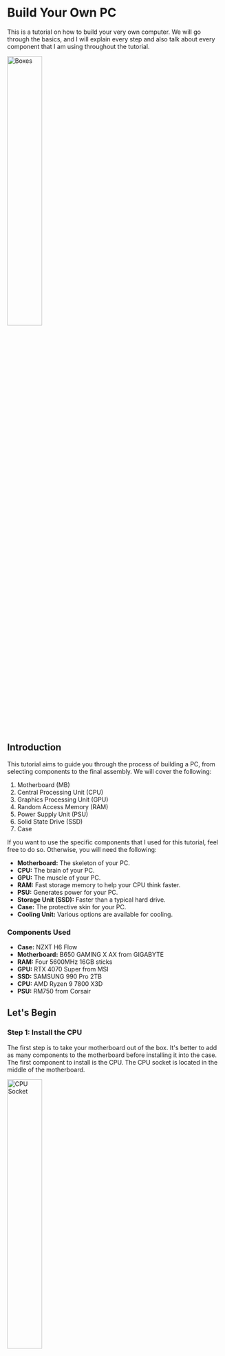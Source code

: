 # Build Your Own PC

This is a tutorial on how to build your very own computer. We will go through the basics, and I will explain every step and also talk about every component that I am using throughout the tutorial.

<img src="Images/Komplett.JPG" alt="Boxes" style="width: 40%; height: auto;">

## Introduction

This tutorial aims to guide you through the process of building a PC, from selecting components to the final assembly. We will cover the following:

1. Motherboard (MB)
2. Central Processing Unit (CPU)
3. Graphics Processing Unit (GPU)
4. Random Access Memory (RAM)
5. Power Supply Unit (PSU)
6. Solid State Drive (SSD)
7. Case

If you want to use the specific components that I used for this tutorial, feel free to do so. Otherwise, you will need the following:

- **Motherboard:** The skeleton of your PC.
- **CPU:** The brain of your PC.
- **GPU:** The muscle of your PC.
- **RAM:** Fast storage memory to help your CPU think faster.
- **PSU:** Generates power for your PC.
- **Storage Unit (SSD):** Faster than a typical hard drive.
- **Case:** The protective skin for your PC.
- **Cooling Unit:** Various options are available for cooling.

### Components Used

- **Case:** NZXT H6 Flow
- **Motherboard:** B650 GAMING X AX from GIGABYTE
- **RAM:** Four 5600MHz 16GB sticks
- **GPU:** RTX 4070 Super from MSI
- **SSD:** SAMSUNG 990 Pro 2TB
- **CPU:** AMD Ryzen 9 7800 X3D
- **PSU:** RM750 from Corsair

## Let's Begin

### Step 1: Install the CPU

The first step is to take your motherboard out of the box. It's better to add as many components to the motherboard before installing it into the case. The first component to install is the CPU. The CPU socket is located in the middle of the motherboard.

<img src="Images/CPU-Socket.JPG" alt="CPU Socket" style="width: 40%; height: auto;">

### Step 2: Install the RAM

Next, install your RAM sticks. Insert them firmly into the RAM slots located to the right of the CPU socket.

<img src="Images/RAM-Slot_2.JPG" alt="RAM Slots" style="width: 40%; height: auto;">

### Step 3: Install the SSD

The SSD is very easy to install. Unscrew the SSD cover located under the CPU socket, insert the SSD, press it lightly, and screw it in. Replace the cover and screw it in.

<img src="Images/SSD-Mounted.JPG" alt="SSD Mount" style="width: 40%; height: auto;">

### Step 4: Install the Motherboard

Once the CPU, SSD, and RAM are installed on the motherboard, screw the motherboard into the case.

<img src="Images/MB-Installed.JPG" alt="Motherboard Installed" style="width: 40%; height: auto;">

### Step 5: Install the PSU

Take your PSU out of the box and find the PSU mount, located either at the bottom of the case or directly behind the motherboard. Place the PSU into the mount with the fan facing outwards. Insert the cables into the appropriate sockets on the PSU.

<img src="Images/PSU-Mount.JPG" alt="PSU Mount" style="width: 40%; height: auto;">
<img src="Images/PSU-Installed (2).JPG" alt="PSU Installed" style="width: 40%; height: auto;">
<img src="Images/PSU-Cables-Installed.JPG" alt="PSU Cables" style="width: 40%; height: auto;">

### Step 6: Install the GPU

Insert the GPU into the PCI-E slot on the motherboard, located under the SSD.

<img src="Images/GPU.JPG" alt="GPU" style="width: 40%; height: auto;">
<img src="Images/IMG_5002.JPG" alt="PCI-E Slot" style="width: 40%; height: auto;">

### Step 7: Install the Cooling System

For this build, I used a water pump for maximum cooling capability. Install the radiator on the top mount of the case, ensuring the fans are screwed in beforehand. Then, install the water pump head.

<img src="Images/Radiator.JPG" alt="Radiator" style="width: 40%; height: auto;">
<img src="Images/Radiator-Attachment.JPG" alt="Radiator Attachment" style="width: 40%; height: auto;">
<img src="Images/Radiator_Installed.JPG" alt="Radiator Installed" style="width: 40%; height: auto;">
<img src="Images/Radiator-Top-Mount.JPG" alt="Radiator Top Mount" style="width: 40%; height: auto;">
<img src="Images/Finish - Close-Up_1.JPG" alt="AIO Pump" style="width: 40%; height: auto;">

### Step 8: Connect the Front Panel Headers

Plug in your front panel headers according to the image below.

<img src="Images/front-panel-connector_separate.jpg" alt="Front Panel Headers" style="width: 40%; height: auto;">
<img src="Images/Front-Panel-Connectors.jpg" alt="Front Panel Connector" style="width: 40%; height: auto;">

### Step 9: Install Power Cables

Plug in all the power connectors. Start with the CPU power connector, located in the top left corner of the motherboard. Next, plug in the PCI-E connector for the GPU. Finally, plug in the 24-pin power connector for the motherboard.

<img src="Images/CPU-Power-Close-Up.JPG" alt="CPU Cable" style="width: 40%; height: auto;">
<img src="Images/CPU-Power-Cable.JPG" alt="CPU Connector" style="width: 40%; height: auto;">
<img src="Images/PCIE-Close-Up.JPG" alt="PCI-E" style="width: 40%; height: auto;">
<img src="Images/PCI-E-Header.JPG" alt="12-pin" style="width: 40%; height: auto;">
<img src="Images/PCI-E-Spliter.JPG" alt="Splitter" style="width: 40%; height: auto;">
<img src="Images/24-Pin-Close-Up.JPG" alt="24-pin" style="width: 40%; height: auto;">
<img src="Images/24-Pin-Installed.JPG" alt="24-pin Installed" style="width: 40%; height: auto;">

## Finishing Up

Once everything is installed, plug your PC into an outlet. If everything was done correctly, it should start without any issues. The last step is to install your operating system.

<img src="Images/Finish_2.JPG" alt="Finished" style="width: 40%; height: auto;">
<img src="Images/Finish_1.JPG" alt="Finished 2" style="width: 40%; height: auto;">
